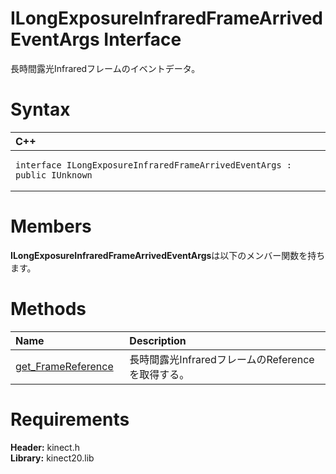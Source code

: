 ILongExposureInfraredFrameArrivedEventArgs Interface  
====================================================  

長時間露光Infraredフレームのイベントデータ。 <span id="syntaxSection"></span>

Syntax  
======  

<table>
<colgroup>
<col width="100%" />
</colgroup>
<thead>
<tr class="header">
<th align="left">C++</th>
</tr>
</thead>
<tbody>
<tr class="odd">
<td align="left"><pre><code>interface ILongExposureInfraredFrameArrivedEventArgs : public IUnknown</code></pre></td>
</tr>
</tbody>
</table>

<span id="classMembersSection"></span>

Members  
=======  

**ILongExposureInfraredFrameArrivedEventArgs**は以下のメンバー関数を持ちます。  

<span id="publicmethodsSection"></span>

Methods  
=======  

<table>
<colgroup>
<col width="30%" />
<col width="60%" />
</colgroup>
<thead>
<tr class="header">
<th align="left">Name</th>
<th align="left">Description</th>
</tr>
</thead>
<tbody>
<tr class="odd">
<td align="left"><a href="ILongExposureInfraredFrameArrivedEvent/Methods/get_FrameReference_Method.md">get_FrameReference</a></td>
<td align="left">長時間露光InfraredフレームのReferenceを取得する。</td>
</tr>
</tbody>
</table>

<span id="requirements"></span>

Requirements  
============  

**Header:** kinect.h  
**Library:** kinect20.lib  



<!--Please do not edit the data in the comment block below.-->
<!--
TOCTitle : ILongExposureInfraredFrameArrivedEventArgs Interface
RLTitle : ILongExposureInfraredFrameArrivedEventArgs Interface
KeywordK : ILongExposureInfraredFrameArrivedEventArgs interface, about
HelpPriority : 2
TopicType : apiref
KeywordF : ILongExposureInfraredFrameArrivedEventArgs
KeywordF : Microsoft.Kinect.kinect.ILongExposureInfraredFrameArrivedEventArgs
KeywordA : T:Microsoft.Kinect.kinect.ILongExposureInfraredFrameArrivedEventArgs
AssetID : T:Microsoft.Kinect.kinect.ILongExposureInfraredFrameArrivedEventArgs
Locale : en-us
CommunityContent : 1
APIType : Managed
APILocation : 
APIName : Microsoft.Kinect.kinect.ILongExposureInfraredFrameArrivedEventArgs
TargetOS : Windows
TopicType : kbSyntax
DevLang : C++
DocSet : K4Wv2
ProjType : K4Wv2Proj
Technology : Kinect for Windows
Product : Kinect for Windows SDK v2
productversion : 20
-->

